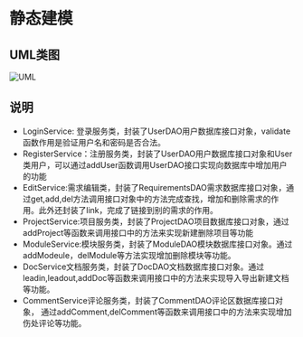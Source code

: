 # 静态建模

## UML类图

![UML](https://gitee.com/freemansonary/markdown-pic-bed/raw/master/Typora/20210603103703.png)



## 说明

- LoginService: 登录服务类，封装了UserDAO用户数据库接口对象，validate函数作用是验证用户名和密码是否合法。
- RegisterService：注册服务类，封装了UserDAO用户数据库接口对象和User类用户，可以通过addUser函数调用UserDAO接口实现向数据库中增加用户的功能
- EditService:需求编辑类，封装了RequirementsDAO需求数据库接口对象，通过get,add,del方法调用接口对象中的方法完成查找，增加和删除需求的作用。此外还封装了link，完成了链接到别的需求的作用。
- ProjectService:项目服务类，封装了ProjectDAO项目数据库接口对象，通过addProject等函数来调用接口中的方法来实现新建删除项目等功能
- ModuleService:模块服务类，封装了ModuleDAO模块数据库接口对象。通过addModeule，delModule等方法实现增加删除模块等功能。
- DocService文档服务类，封装了DocDAO文档数据库接口对象。通过leadin,leadout,addDoc等函数来调用接口中的方法来实现导入导出新建文档等功能。
- CommentService评论服务类，封装了CommentDAO评论区数据库接口对象， 通过addComment,delComment等函数来调用接口中的方法来实现增加伤处评论等功能。